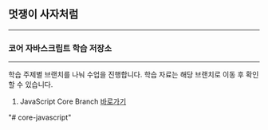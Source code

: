 
## 멋쟁이 사자처럼

---


### 코어 자바스크립트 학습 저장소

---
학습 주제별 브랜치를 나눠 수업을 진행합니다.
학습 자료는 해당 브랜치로 이동 후 확인할 수 있습니다.


1. JavaScript Core Branch [바로가기](https://www.naver.com)

"# core-javascript" 
